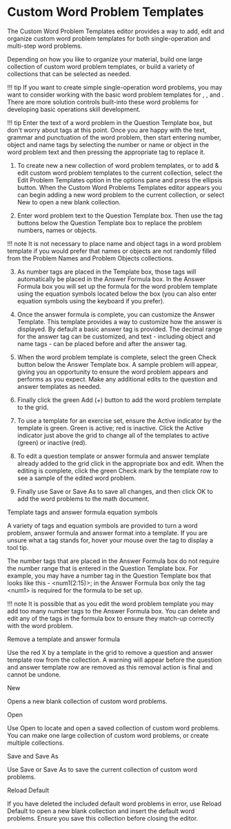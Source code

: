# Custom Word Problem Templates

The Custom Word Problem Templates editor provides a way to add, edit and organize custom word problem templates for both single-operation and multi-step word problems.

Depending on how you like to organize your material, build one large collection of custom word problem templates, or build a variety of collections that can be selected as needed.

!!! tip
    If you want to create simple single-operation word problems, you may want to consider working with the basic word problem templates for , , and . There are more solution controls built-into these word problems for developing basic operations skill development.

!!! tip
    Enter the text of a word problem in the Question Template box, but don't worry about tags at this point. Once you are happy with the text, grammar and punctuation of the word problem, then start entering number, object and name tags by selecting the number or name or object in the word problem text and then pressing the appropriate tag to replace it.

1. To create new a new collection of word problem templates, or to add & edit custom word problem templates to the current collection, select the Edit Problem Templates option in the options pane and press the ellipsis button. When the Custom Word Problems Templates editor appears you can begin adding a new word problem to the current collection, or select New to open a new blank collection.

2. Enter word problem text to the Question Template box. Then use the tag buttons below the Question Template box to replace the problem numbers, names or objects.

!!! note
    It is not necessary to place name and object tags in a word problem template if you would prefer that names or objects are not randomly filled from the Problem Names and Problem Objects collections.

3. As number tags are placed in the Template box, those tags will automatically be placed in the Answer Formula box. In the Answer Formula box you will set up the formula for the word problem template using the equation symbols located below the box (you can also enter equation symbols using the keyboard if you prefer).

4. Once the answer formula is complete, you can customize the Answer Template. This template provides a way to customize how the answer is displayed. By default a basic answer tag is provided. The decimal range for the answer tag can be customized, and text - including object and name tags - can be placed before and after the answer tag.

5. When the word problem template is complete, select the green Check button below the Answer Template box. A sample problem will appear, giving you an opportunity to ensure the word problem appears and performs as you expect. Make any additional edits to the question and answer templates as needed.

6. Finally click the green Add (+) button to add the word problem template to the grid.

7. To use a template for an exercise set, ensure the Active indicator by the template is green. Green is active; red is inactive. Click the Active indicator just above the grid to change all of the templates to active (green) or inactive (red).

8. To edit a question template or answer formula and answer template already added to the grid click in the appropriate box and edit. When the editing is complete, click the green Check mark by the template row to see a sample of the edited word problem.

9. Finally use Save or Save As to save all changes, and then click OK to add the word problems to the math document.

Template tags and answer formula equation symbols

A variety of tags and equation symbols are provided to turn a word problem, answer formula and answer format into a template. If you are unsure what a tag stands for, hover your mouse over the tag to display a tool tip.

The number tags that are placed in the Answer Formula box do not require the number range that is entered in the Question Template box. For example, you may have a number tag in the Question Template box that looks like this - &lt;num1(2:15)&gt;; in the Answer Formula box only the tag &lt;num1&gt; is required for the formula to be set up.

!!! note
    It is possible that as you edit the word problem template you may add too many number tags to the Answer Formula box. You can delete and edit any of the tags in the formula box to ensure they match-up correctly with the word problem.

Remove a template and answer formula

Use the red X by a template in the grid to remove a question and answer template row from the collection. A warning will appear before the question and answer template row are removed as this removal action is final and cannot be undone.

New

Opens a new blank collection of custom word problems.

Open

Use Open to locate and open a saved collection of custom word problems. You can make one large collection of custom word problems, or create multiple collections.

Save and Save As

Use Save or Save As to save the current collection of custom word problems.

Reload Default

If you have deleted the included default word problems in error, use Reload Default to open a new blank collection and insert the default word problems. Ensure you save this collection before closing the editor.
